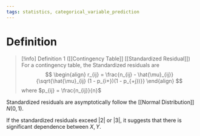 ```yaml
---
tags: statistics, categorical_variable_prediction
---
```


# Definition

> [!info] Definition 1 ([[Contingency Table]] [[Standardized Residual]])
> For a contingency table, the Standardized residuals are
> $$
> \begin{align}
> r_{ij} = \frac{n_{ij} - \hat{\mu}_{ij}}{\sqrt{\hat{\mu}_{ij} (1 - p_{i+})(1 - p_{+j})}}
> \end{align}
> $$
> where $p_{ij} = \frac{n_{ij}}{n}$

Standardized residuals are asymptotically follow the [[Normal Distribution]] $N(0, 1)$.

If the standardized residuals exceed $|2|$ or $|3|$, it suggests that there is significant dependence between $X, Y$. 